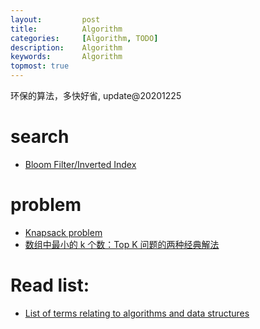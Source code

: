 ```yaml
---
layout:     	post
title:      	Algorithm
categories: 	[Algorithm, TODO]
description:   	Algorithm
keywords: 		Algorithm
topmost: true
---
```

  环保的算法，多快好省, update@20201225

# search

- [Bloom Filter/Inverted Index](大数据与算法系列之海量数据查找算法)

# problem

- [Knapsack problem](https://en.wikipedia.org/wiki/Knapsack_problem)
- [数组中最小的 k 个数：Top K 问题的两种经典解法](https://www.cxyxiaowu.com/10211.html)

# Read list:

- [List of terms relating to algorithms and data structures](https://en.wikipedia.org/wiki/List_of_terms_relating_to_algorithms_and_data_structures)

